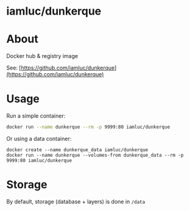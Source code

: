 iamluc/dunkerque
================

# About

Docker hub & registry image

See: [https://github.com/iamluc/dunkerque](https://github.com/iamluc/dunkerque)

# Usage

Run a simple container:

```sh
docker run --name dunkerque --rm -p 9999:80 iamluc/dunkerque
```

Or using a data container:

```
docker create --name dunkerque_data iamluc/dunkerque
docker run --name dunkerque --volumes-from dunkerque_data --rm -p 9999:80 iamluc/dunkerque
```

# Storage

By default, storage (database + layers) is done in `/data`
